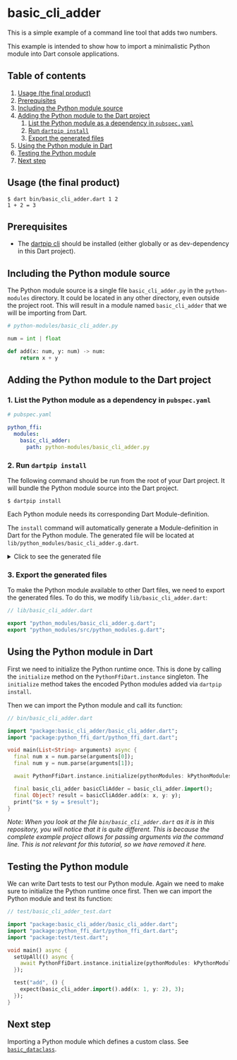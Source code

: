 # basic_cli_adder

This is a simple example of a command line tool that adds two numbers.

This example is intended to show how to import a minimalistic Python module into Dart console
applications.

## Table of contents

1. [Usage (the final product)](#usage--the-final-product-)
2. [Prerequisites](#prerequisites)
3. [Including the Python module source](#including-the-python-module-source)
4. [Adding the Python module to the Dart project](#adding-the-python-module-to-the-dart-project)
    1. [List the Python module as a dependency in `pubspec.yaml`](#1-list-the-python-module-as-a-dependency-in-pubspecyaml)
    2. [Run `dartpip install`](#2-run-dartpip-install)
    3. [Export the generated files](#3-export-the-generated-files)
5. [Using the Python module in Dart](#using-the-python-module-in-dart)
6. [Testing the Python module](#testing-the-python-module)
7. [Next step](#next-step)

## Usage (the final product)

```shell
$ dart bin/basic_cli_adder.dart 1 2
1 + 2 = 3
```

## Prerequisites

* The [dartpip cli](https://pub.dev/packages/dartpip) should be installed (either globally or as
  dev-dependency in this Dart project).

## Including the Python module source

The Python module source is a single file `basic_cli_adder.py` in the `python-modules` directory. It
could be located in any other directory, even outside the project root. This will result in a module
named `basic_cli_adder` that we will be importing from Dart.

```py
# python-modules/basic_cli_adder.py

num = int | float

def add(x: num, y: num) -> num:
    return x + y
```

## Adding the Python module to the Dart project

### 1. List the Python module as a dependency in `pubspec.yaml`

```yaml
# pubspec.yaml

python_ffi:
  modules:
    basic_cli_adder:
      path: python-modules/basic_cli_adder.py
```

### 2. Run `dartpip install`

The following command should be run from the root of your Dart project. It will bundle the Python
module source into the Dart project.

```shell
$ dartpip install
```

Each Python module needs its corresponding Dart Module-definition.

The `install` command will automatically generate a Module-definition in Dart for the Python module.
The generated file will be located at `lib/python_modules/basic_cli_adder.g.dart`.

<details>
<summary>Click to see the generated file</summary>

```dart
// lib/python_modules/basic_cli_adder.g.dart

// ignore_for_file: camel_case_types, non_constant_identifier_names, prefer_void_to_null

library basic_cli_adder;

import "package:python_ffi_dart/python_ffi_dart.dart";

/// ## num
typedef $num = Object?;

/// ## basic_cli_adder
///
/// ### python source
/// ```py
/// num = int | float
///
/// def add(x: num, y: num) -> num:
///     return x + y
/// ```
final class basic_cli_adder extends PythonModule {
  basic_cli_adder.from(super.pythonModule) : super.from();

  static basic_cli_adder import() =>
      PythonFfiDart.instance.importModule(
        "basic_cli_adder",
        basic_cli_adder.from,
      );

  /// ## add
  ///
  /// ### python source
  /// ```py
  /// def add(x: num, y: num) -> num:
  ///     return x + y
  /// ```
  Object? add({
    required Object? x,
    required Object? y,
  }) =>
      getFunction("add").call(
        <Object?>[
          x,
          y,
        ],
        kwargs: <String, Object?>{},
      );

  /// ## num (getter)
  Object? get $num => getAttribute("num");

  /// ## num (setter)
  set $num(Object? $num) => setAttribute("num", $num);
}
```

</details>

### 3. Export the generated files

To make the Python module available to other Dart files, we need to export the generated files.
To do this, we modify `lib/basic_cli_adder.dart`:

```dart
// lib/basic_cli_adder.dart

export "python_modules/basic_cli_adder.g.dart";
export "python_modules/src/python_modules.g.dart";
```

## Using the Python module in Dart

First we need to initialize the Python runtime once. This is done by calling the `initialize` method
on the `PythonFfiDart.instance` singleton. The `initialize` method takes the encoded Python modules
added via `dartpip install`.

Then we can import the Python module and call its function:

```dart
// bin/basic_cli_adder.dart

import "package:basic_cli_adder/basic_cli_adder.dart";
import "package:python_ffi_dart/python_ffi_dart.dart";

void main(List<String> arguments) async {
  final num x = num.parse(arguments[0]);
  final num y = num.parse(arguments[1]);

  await PythonFfiDart.instance.initialize(pythonModules: kPythonModules);

  final basic_cli_adder basicCliAdder = basic_cli_adder.import();
  final Object? result = basicCliAdder.add(x: x, y: y);
  print("$x + $y = $result");
}
```

*Note: When you look at the file `bin/basic_cli_adder.dart` as it is in this repository, you will
notice that it is quite different. This is because the complete example project allows for passing
arguments via the command line. This is not relevant for this tutorial, so we have removed it here.*

## Testing the Python module

We can write Dart tests to test our Python module. Again we need to make sure to initialize the
Python runtime once first. Then we can import the Python module and test its function:

```dart
// test/basic_cli_adder_test.dart

import "package:basic_cli_adder/basic_cli_adder.dart";
import "package:python_ffi_dart/python_ffi_dart.dart";
import "package:test/test.dart";

void main() async {
  setUpAll(() async {
    await PythonFfiDart.instance.initialize(pythonModules: kPythonModules);
  });

  test("add", () {
    expect(basic_cli_adder.import().add(x: 1, y: 2), 3);
  });
}
```

## Next step

Importing a Python module which defines a custom class.
See [`basic_dataclass`](../basic_dataclass/README.md). 
